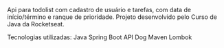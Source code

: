 Api para todolist com cadastro de usuário e tarefas, com data de início/término e ranque de prioridade.
Projeto desenvolvido pelo Curso de Java da Rocketseat.

Tecnologias utilizadas:
Java
Spring Boot
API Dog
Maven
Lombok
